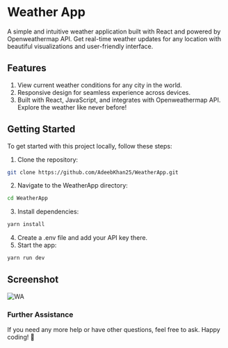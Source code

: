 # Weather App

A simple and intuitive weather application built with React and powered by Openweathermap API. Get real-time weather updates for any location with beautiful visualizations and user-friendly interface.

## Features

1. View current weather conditions for any city in the world.
2. Responsive design for seamless experience across devices.
3. Built with React, JavaScript, and integrates with Openweathermap API. Explore the weather like never before!

## Getting Started

To get started with this project locally, follow these steps:

1. Clone the repository:
```bash
git clone https://github.com/AdeebKhan25/WeatherApp.git
```
2. Navigate to the WeatherApp directory:
```bash
cd WeatherApp
```
3. Install dependencies:
```bash
yarn install
```
4. Create a .env file and add your API key there.
5. Start the app:
```bash
yarn run dev
```
## Screenshot

![WA](https://github.com/user-attachments/assets/e0f4d2e2-fc6c-463c-b8e8-78e22d2bce5d)

### Further Assistance
If you need any more help or have other questions, feel free to ask. Happy coding! 🚀
